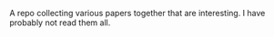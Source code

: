 A repo collecting various papers together that are interesting. I have probably not read them all.

